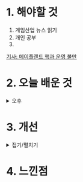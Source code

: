 
# 1. 해야할 것

1. 게임산업 뉴스 읽기 
2. 개인 공부  
3. 

[기사: 메이플랜드 핵과 운영 불만](https://www.gameple.co.kr/news/articleView.html?idxno=208792)


# 2. 오늘 배운 것


<details>
<summary>오후</summary>


</details>




# 3. 개선


<details>
<summary>접기/펼치기</summary>


</details>



# 4. 느낀점


